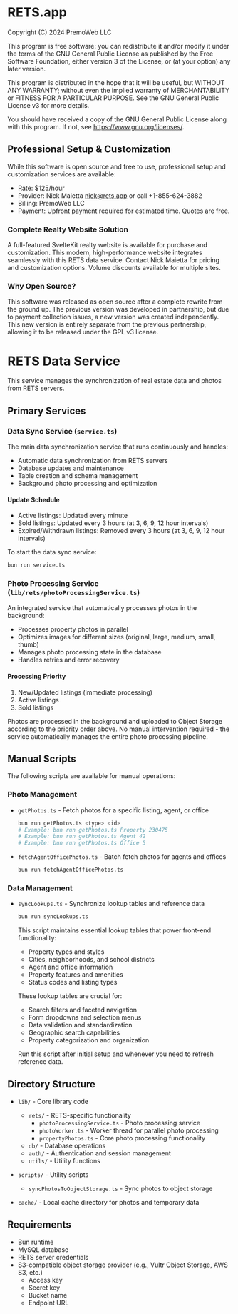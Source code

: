 # RETS.app

Copyright (C) 2024 PremoWeb LLC

This program is free software: you can redistribute it and/or modify
it under the terms of the GNU General Public License as published by
the Free Software Foundation, either version 3 of the License, or
(at your option) any later version.

This program is distributed in the hope that it will be useful,
but WITHOUT ANY WARRANTY; without even the implied warranty of
MERCHANTABILITY or FITNESS FOR A PARTICULAR PURPOSE. See the
GNU General Public License v3 for more details.

You should have received a copy of the GNU General Public License
along with this program. If not, see <https://www.gnu.org/licenses/>.

## Professional Setup & Customization

While this software is open source and free to use, professional setup and customization services are available:

- Rate: $125/hour
- Provider: Nick Maietta <nick@rets.app> or call +1-855-624-3882
- Billing: PremoWeb LLC
- Payment: Upfront payment required for estimated time. Quotes are free.

### Complete Realty Website Solution

A full-featured SvelteKit realty website is available for purchase and customization. This modern, high-performance website integrates seamlessly with this RETS data service. Contact Nick Maietta for pricing and customization options. Volume discounts available for multiple sites.

### Why Open Source?

This software was released as open source after a complete rewrite from the ground up. The previous version was developed in partnership, but due to payment collection issues, a new version was created independently. This new version is entirely separate from the previous partnership, allowing it to be released under the GPL v3 license.

# RETS Data Service

This service manages the synchronization of real estate data and photos from RETS servers.

## Primary Services

### Data Sync Service (`service.ts`)

The main data synchronization service that runs continuously and handles:

- Automatic data synchronization from RETS servers
- Database updates and maintenance
- Table creation and schema management
- Background photo processing and optimization

#### Update Schedule

- Active listings: Updated every minute
- Sold listings: Updated every 3 hours (at 3, 6, 9, 12 hour intervals)
- Expired/Withdrawn listings: Removed every 3 hours (at 3, 6, 9, 12 hour intervals)

To start the data sync service:

```bash
bun run service.ts
```

### Photo Processing Service (`lib/rets/photoProcessingService.ts`)

An integrated service that automatically processes photos in the background:

- Processes property photos in parallel
- Optimizes images for different sizes (original, large, medium, small, thumb)
- Manages photo processing state in the database
- Handles retries and error recovery

#### Processing Priority

1. New/Updated listings (immediate processing)
2. Active listings
3. Sold listings

Photos are processed in the background and uploaded to Object Storage according to the priority order above. No manual intervention required - the service automatically manages the entire photo processing pipeline.

## Manual Scripts

The following scripts are available for manual operations:

### Photo Management

- `getPhotos.ts` - Fetch photos for a specific listing, agent, or office

  ```bash
  bun run getPhotos.ts <type> <id>
  # Example: bun run getPhotos.ts Property 230475
  # Example: bun run getPhotos.ts Agent 42
  # Example: bun run getPhotos.ts Office 5
  ```

- `fetchAgentOfficePhotos.ts` - Batch fetch photos for agents and offices
  ```bash
  bun run fetchAgentOfficePhotos.ts
  ```

### Data Management

- `syncLookups.ts` - Synchronize lookup tables and reference data

  ```bash
  bun run syncLookups.ts
  ```

  This script maintains essential lookup tables that power front-end functionality:

  - Property types and styles
  - Cities, neighborhoods, and school districts
  - Agent and office information
  - Property features and amenities
  - Status codes and listing types

  These lookup tables are crucial for:

  - Search filters and faceted navigation
  - Form dropdowns and selection menus
  - Data validation and standardization
  - Geographic search capabilities
  - Property categorization and organization

  Run this script after initial setup and whenever you need to refresh reference data.

## Directory Structure

- `lib/` - Core library code

  - `rets/` - RETS-specific functionality
    - `photoProcessingService.ts` - Photo processing service
    - `photoWorker.ts` - Worker thread for parallel photo processing
    - `propertyPhotos.ts` - Core photo processing functionality
  - `db/` - Database operations
  - `auth/` - Authentication and session management
  - `utils/` - Utility functions

- `scripts/` - Utility scripts

  - `syncPhotosToObjectStorage.ts` - Sync photos to object storage

- `cache/` - Local cache directory for photos and temporary data

## Requirements

- Bun runtime
- MySQL database
- RETS server credentials
- S3-compatible object storage provider (e.g., Vultr Object Storage, AWS S3, etc.)
  - Access key
  - Secret key
  - Bucket name
  - Endpoint URL
